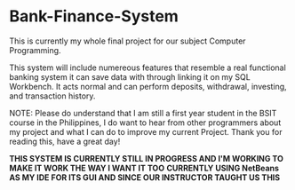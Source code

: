 # Bank-Finance-System
This is currently my whole final project for our subject Computer Programming.

This system will include numereous features that resemble a real functional banking system
it can save data with through linking it on my SQL Workbench. It acts normal and can perform
deposits, withdrawal, investing, and transaction history.

NOTE: Please do understand that I am still a first year student in the BSIT course in the
  Philippines, I do want to hear from other programmers about my project and what I can do to
  improve my current Project. Thank you for reading this, have a great day!

**THIS SYSTEM IS CURRENTLY STILL IN PROGRESS AND I'M WORKING TO MAKE IT WORK THE WAY I WANT IT TOO**
**CURRENTLY USING NetBeans AS MY IDE FOR ITS GUI AND SINCE OUR INSTRUCTOR TAUGHT US THIS**
